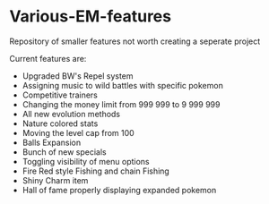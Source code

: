 # Various-EM-features
Repository of smaller features not worth creating a seperate project

Current features are:
- Upgraded BW's Repel system
- Assigning music to wild battles with specific pokemon
- Competitive trainers
- Changing the money limit from 999 999 to 9 999 999
- All new evolution methods
- Nature colored stats
- Moving the level cap from 100
- Balls Expansion
- Bunch of new specials
- Toggling visibility of menu options
- Fire Red style Fishing and chain Fishing
- Shiny Charm item
- Hall of fame properly displaying expanded pokemon
